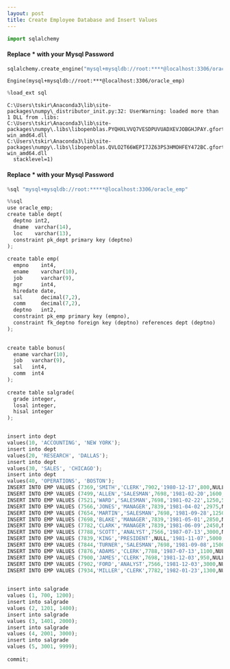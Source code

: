 ```yaml
---
layout: post
title: Create Employee Database and Insert Values 
---
```

```python
import sqlalchemy
```

#### Replace * with your Mysql Password


```python
sqlalchemy.create_engine("mysql+mysqldb://root:****@localhost:3306/oracle_emp")
```




    Engine(mysql+mysqldb://root:***@localhost:3306/oracle_emp)




```python
%load_ext sql
```

    C:\Users\tskir\Anaconda3\lib\site-packages\numpy\_distributor_init.py:32: UserWarning: loaded more than 1 DLL from .libs:
    C:\Users\tskir\Anaconda3\lib\site-packages\numpy\.libs\libopenblas.PYQHXLVVQ7VESDPUVUADXEVJOBGHJPAY.gfortran-win_amd64.dll
    C:\Users\tskir\Anaconda3\lib\site-packages\numpy\.libs\libopenblas.QVLO2T66WEPI7JZ63PS3HMOHFEY472BC.gfortran-win_amd64.dll
      stacklevel=1)
    

#### Replace * with your Mysql Password


```python
%sql "mysql+mysqldb://root:*****@localhost:3306/oracle_emp"
```


```python
%%sql
use oracle_emp;
create table dept(
  deptno int2,
  dname  varchar(14),
  loc    varchar(13),
  constraint pk_dept primary key (deptno)
);
 
create table emp(
  empno    int4,
  ename    varchar(10),
  job      varchar(9),
  mgr      int4,
  hiredate date,
  sal      decimal(7,2),
  comm     decimal(7,2),
  deptno   int2,
  constraint pk_emp primary key (empno),
  constraint fk_deptno foreign key (deptno) references dept (deptno)
);
 

create table bonus(
  ename varchar(10),
  job   varchar(9),
  sal   int4,
  comm  int4
);
 
create table salgrade(
  grade integer,
  losal integer,
  hisal integer
);

```


```python

insert into dept
values(10, 'ACCOUNTING', 'NEW YORK');
insert into dept
values(20, 'RESEARCH', 'DALLAS');
insert into dept
values(30, 'SALES', 'CHICAGO');
insert into dept
values(40, 'OPERATIONS', 'BOSTON');
INSERT INTO EMP VALUES (7369,'SMITH','CLERK',7902,'1980-12-17',800,NULL,20); 
INSERT INTO EMP VALUES (7499,'ALLEN','SALESMAN',7698,'1981-02-20',1600,300,30);
INSERT INTO EMP VALUES (7521,'WARD','SALESMAN',7698,'1981-02-22',1250,500,30); 
INSERT INTO EMP VALUES (7566,'JONES','MANAGER',7839,'1981-04-02',2975,NULL,20); 
INSERT INTO EMP VALUES (7654,'MARTIN','SALESMAN',7698,'1981-09-28',1250,1400,30); 
INSERT INTO EMP VALUES (7698,'BLAKE','MANAGER',7839,'1981-05-01',2850,NULL,30); 
INSERT INTO EMP VALUES (7782,'CLARK','MANAGER',7839,'1981-06-09',2450,NULL,10); 
INSERT INTO EMP VALUES (7788,'SCOTT','ANALYST',7566,'1987-07-13',3000,NULL,20); 
INSERT INTO EMP VALUES (7839,'KING','PRESIDENT',NULL,'1981-11-07',5000,NULL,10); 
INSERT INTO EMP VALUES (7844,'TURNER','SALESMAN',7698,'1981-09-08',1500,0,30); 
INSERT INTO EMP VALUES (7876,'ADAMS','CLERK',7788,'1987-07-13',1100,NULL,20); 
INSERT INTO EMP VALUES (7900,'JAMES','CLERK',7698,'1981-12-03',950,NULL,30); 
INSERT INTO EMP VALUES (7902,'FORD','ANALYST',7566,'1981-12-03',3000,NULL,20); 
INSERT INTO EMP VALUES (7934,'MILLER','CLERK',7782,'1982-01-23',1300,NULL,10);
 

insert into salgrade
values (1, 700, 1200);
insert into salgrade
values (2, 1201, 1400);
insert into salgrade
values (3, 1401, 2000);
insert into salgrade
values (4, 2001, 3000);
insert into salgrade
values (5, 3001, 9999);
 
commit;
```
